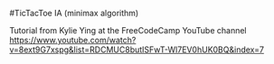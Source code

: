 #TicTacToe IA (minimax algorithm)

Tutorial from Kylie Ying at the FreeCodeCamp YouTube channel
https://www.youtube.com/watch?v=8ext9G7xspg&list=RDCMUC8butISFwT-Wl7EV0hUK0BQ&index=7